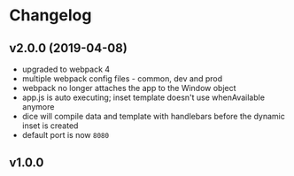 # Changelog

## v2.0.0 (2019-04-08)
- upgraded to webpack 4
- multiple webpack config files - common, dev and prod
- webpack no longer attaches the app to the Window object
- app.js is auto executing; inset template doesn't use whenAvailable anymore
- dice will compile data and template with handlebars before the dynamic inset is created
- default port is now `8080`

## v1.0.0
